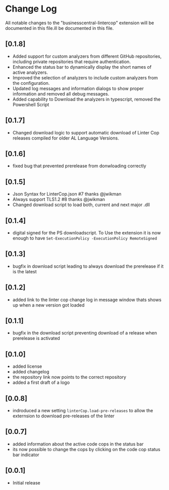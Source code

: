 # Change Log

All notable changes to the "businesscentral-lintercop" extension will be documented in this file.ill be documented in this file.

## [0.1.8]

- Added support for custom analyzers from different GitHub repositories, including private repositories that require authentication.
- Enhanced the status bar to dynamically display the short names of active analyzers.
- Improved the selection of analyzers to include custom analyzers from the configuration.
- Updated log messages and information dialogs to show proper information and removed all debug messages.
- Added capability to Download the analyzers in typescript, removed the Powershell Script

## [0.1.7]

- Changed download logic to support automatic download of Linter Cop releases compiled for older AL Language Versions.

## [0.1.6]

- fixed bug that prevented prerelease from donwloading correctly


## [0.1.5]

- Json Syntax for LinterCop.json #7 thanks @jwikman
- Always support TLS1.2 #8 thanks @jwikman 
- Changed download script to load both, current and next major .dll


## [0.1.4]

- digital signed for the PS downloadscript. To Use the extension it is now enough to have `Set-ExecutionPolicy -ExecutionPolicy RemoteSigned`

## [0.1.3]

- bugfix in download script leading to always download the prerelease if it is the latest

## [0.1.2]

- added link to the linter cop change log in message window thats shows up when a new version got loaded

## [0.1.1]

- bugfix in the download script preventing download of a release when prerelease is activated

## [0.1.0]

- added license
- added  changelog
- the repository link now points to the correct repository
- added a first draft of a logo

## [0.0.8]

- indroduced a new setting `linterCop.load-pre-releases` to allow the externsion to download pre-releases of the linter

## [0.0.7]

- added information about the active code cops in the status bar
- its now possible to change the cops by clicking on the code cop status bar indicator

## [0.0.1]

- Initial release
